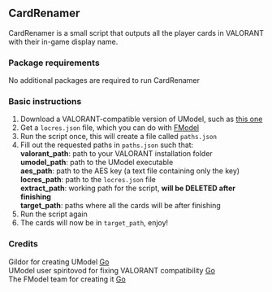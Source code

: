 ## CardRenamer
CardRenamer is a small script that outputs all the player cards in VALORANT with their in-game display name.

### Package requirements
No additional packages are required to run CardRenamer

### Basic instructions
1. Download a VALORANT-compatible version of UModel, such as [this one](https://www.gildor.org/smf/index.php?action=dlattach;topic=7040.0;attach=2029)
2. Get a `locres.json` file, which you can do with [FModel](https://ci.appveyor.com/project/iAmAsval/fmodel/branch/master/artifacts)
3. Run the script once, this will create a file called `paths.json`
4. Fill out the requested paths in `paths.json` such that:  
**valorant_path**: path to your VALORANT installation folder  
**umodel_path**: path to the UModel executable  
**aes_path**: path to the AES key (a text file containing only the key)  
**locres_path**: path to the `locres.json` file  
**extract_path**: working path for the script, **will be DELETED after finishing**  
**target_path**: paths where all the cards will be after finishing
5. Run the script again
6. The cards will now be in `target_path`, enjoy!

### Credits
Gildor for creating UModel [Go](https://www.gildor.org/en/projects/umodel)  
UModel user spiritovod for fixing VALORANT compatibility [Go](https://www.gildor.org/smf/index.php/topic,7040.msg39129.html#msg39129)  
The FModel team for creating it [Go](https://github.com/iAmAsval/FModel)
